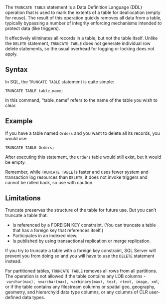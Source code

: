 

The `TRUNCATE TABLE` statement is a Data Definition Language (DDL) operation that is used to mark the extents of a table for deallocation (empty for reuse). The result of this operation quickly removes all data from a table, typically bypassing a number of integrity enforcing mechanisms intended to protect data (like triggers).

It effectively eliminates all records in a table, but not the table itself. Unlike the `DELETE` statement, `TRUNCATE TABLE` does not generate individual row delete statements, so the usual overhead for logging or locking does not apply.

## Syntax

In SQL, the `TRUNCATE TABLE` statement is quite simple:

```
TRUNCATE TABLE table_name;
```

In this command, “table_name” refers to the name of the table you wish to clear.

## Example

If you have a table named `Orders` and you want to delete all its records, you would use:

```
TRUNCATE TABLE Orders;
```

After executing this statement, the `Orders` table would still exist, but it would be empty.

Remember, while `TRUNCATE TABLE` is faster and uses fewer system and transaction log resources than `DELETE`, it does not invoke triggers and cannot be rolled back, so use with caution.

## Limitations

Truncate preserves the structure of the table for future use. But you can’t truncate a table that:

- Is referenced by a FOREIGN KEY constraint. (You can truncate a table that has a foreign key that references itself.)
- Participates in an indexed view.
- Is published by using transactional replication or merge replication.

If you try to truncate a table with a foreign key constraint, SQL Server will prevent you from doing so and you will have to use the `DELETE` statement instead.

For partitioned tables, `TRUNCATE TABLE` removes all rows from all partitions. The operation is not allowed if the table contains any LOB columns - `varchar(max), nvarchar(max), varbinary(max), text, ntext, image, xml`, or if the table contains any filestream columns or spatial geo, geography, geometry, and hierarchyid data type columns, or any columns of CLR user-defined data types.